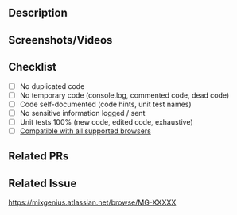 ## Description

<!--- end of bors body -->

## Screenshots/Videos

## Checklist

-   [ ] No duplicated code
-   [ ] No temporary code (console.log, commented code, dead code)
-   [ ] Code self-documented (code hints, unit test names)
-   [ ] No sensitive information logged / sent
-   [ ] Unit tests 100% (new code, edited code, exhaustive)
-   [ ] [Compatible with all supported browsers](https://developer.mozilla.org/en-US/docs/Web/JavaScript/Reference)

## Related PRs

<!--- If appropriate -->

## Related Issue

https://mixgenius.atlassian.net/browse/MG-XXXXX

<!--- Provide a general summary of your changes in the Title above -->
<!--- Its must follow the pattern "<type>(<scope>): <subject>" -->
<!--- where <type> can be feat/fix/doc/style/refactor/perf/test/chore -->
